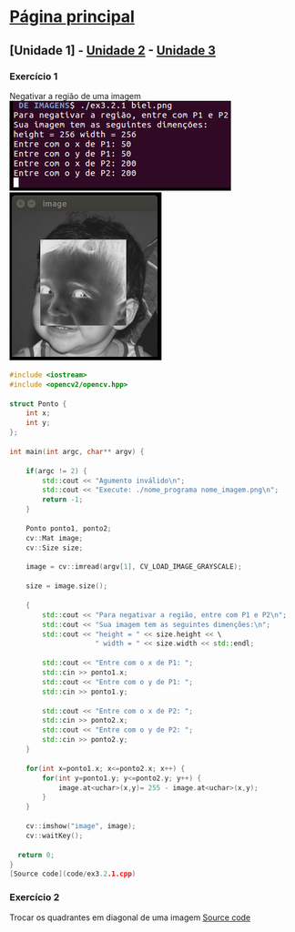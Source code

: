 # [Página principal](index.md)
## [Unidade 1] - [Unidade 2](#) - [Unidade 3](#)

### Exercício 1
Negativar a região de uma imagem
![useful image](image/ex3.2.1t.png)  ![useful image](image/ex3.2.1.png)

```c++
#include <iostream>
#include <opencv2/opencv.hpp>

struct Ponto {
	int x;
	int y;
};

int main(int argc, char** argv) {
	
	if(argc != 2) {
		std::cout << "Agumento inválido\n";
		std::cout << "Execute: ./nome_programa nome_imagem.png\n";
		return -1;
	}

	Ponto ponto1, ponto2;
	cv::Mat image;
	cv::Size size;
	
	image = cv::imread(argv[1], CV_LOAD_IMAGE_GRAYSCALE);
	
	size = image.size();
	
	{
		std::cout << "Para negativar a região, entre com P1 e P2\n";
		std::cout << "Sua imagem tem as seguintes dimenções:\n";
		std::cout << "height = " << size.height << \
					 " width = " << size.width << std::endl;
	
		std::cout << "Entre com o x de P1: ";
		std::cin >> ponto1.x;
		std::cout << "Entre com o y de P1: ";
		std::cin >> ponto1.y;
	
		std::cout << "Entre com o x de P2: ";
		std::cin >> ponto2.x;
		std::cout << "Entre com o y de P2: ";
		std::cin >> ponto2.y;		
	}
	
	for(int x=ponto1.x; x<=ponto2.x; x++) {
		for(int y=ponto1.y; y<=ponto2.y; y++) {
			image.at<uchar>(x,y)= 255 - image.at<uchar>(x,y);
		}
	}
	
	cv::imshow("image", image);
	cv::waitKey();
  
  return 0;
}
[Source code](code/ex3.2.1.cpp)
```

### Exercício 2
Trocar os quadrantes em diagonal de uma imagem
[Source code](code/ex3.2.2.cpp)

